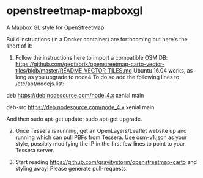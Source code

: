 # openstreetmap-mapboxgl
A Mapbox GL style for OpenStreetMap

Build instructions (in a Docker container) are forthcoming but here's the short of it:

1. Follow the instructions here to import a compatible OSM DB: https://github.com/geofabrik/openstreetmap-carto-vector-tiles/blob/master/README_VECTOR_TILES.md
Ubuntu 16.04 works, as long as you upgrade to node4 
To do so add the following lines to /etc/apt/nodejs.list:

deb https://deb.nodesource.com/node_4.x xenial main

deb-src https://deb.nodesource.com/node_4.x xenial main

And then sudo apt-get update; sudo apt-get upgrade.

2. Once Tessera is running, get an OpenLayers/Leaflet website up and running which can pull PBFs from Tessera. Use osm-v1.json as your style, possibly modifying the IP in the first few lines to point to your Tessera server.

3. Start reading https://github.com/gravitystorm/openstreetmap-carto and styling away! Please generate pull-requests.
